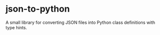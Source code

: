 # json-to-python
A small library for converting JSON files into Python class definitions with type hints.
